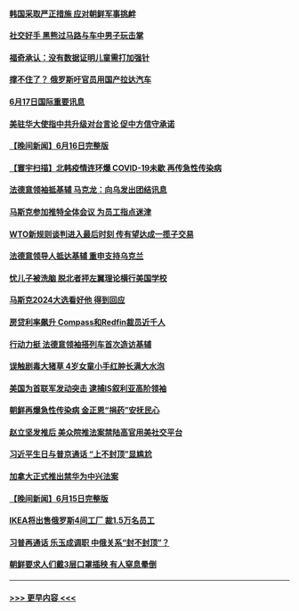 #### [韩国采取严正措施 应对朝鲜军事挑衅](../pages/prog202/a103458367.md?t=06172001) 
#### [社交好手 黑熊过马路与车中男子玩击掌](../pages/prog202/a103458379.md?t=06172001) 
#### [福奇承认：没有数据证明儿童需打加强针](../pages/prog202/a103458396.md?t=06172001) 
#### [撑不住了？ 俄罗斯吁官员用国产拉达汽车](../pages/prog202/a103458400.md?t=06172001) 
#### [6月17日国际重要讯息](../pages/prog202/a103458357.md?t=06172001) 
#### [美驻华大使指中共升级对台言论 促中方信守承诺](../pages/prog202/a103457886.md?t=06172001) 
#### [【晚间新闻】6月16日完整版](../pages/prog202/a103457705.md?t=06172001) 
#### [【寰宇扫描】北韩疫情连环爆 COVID-19未歇 再传急性传染病](../pages/prog202/a103457741.md?t=06172001) 
#### [法德意领袖抵基辅 马克龙：向乌发出团结讯息](../pages/prog202/a103457739.md?t=06172001) 
#### [马斯克参加推特全体会议 为员工指点迷津](../pages/prog202/a103457565.md?t=06172001) 
#### [WTO新规则谈判进入最后时刻 传有望达成一揽子交易](../pages/prog202/a103457506.md?t=06172001) 
#### [法德意领导人抵达基辅 重申支持乌克兰](../pages/prog202/a103457416.md?t=06172001) 
#### [忧儿子被洗脑 脱北者抨左翼理论横行美国学校](../pages/prog202/a103457038.md?t=06172001) 
#### [马斯克2024大选看好他 得到回应](../pages/prog202/a103457029.md?t=06172001) 
#### [房贷利率飙升 Compass和Redfin裁员近千人](../pages/prog202/a103457021.md?t=06172001) 
#### [行动力挺 法德意领袖搭列车首次造访基辅](../pages/prog202/a103456957.md?t=06172001) 
#### [误触剧毒大猪草 4岁女童小手红肿长满大水泡](../pages/prog202/a103456948.md?t=06172001) 
#### [美国为首联军发动突击 逮捕IS叙利亚高阶领袖](../pages/prog202/a103456923.md?t=06172001) 
#### [朝鲜再爆急性传染病 金正恩“捐药”安抚民心](../pages/prog202/a103456930.md?t=06172001) 
#### [赵立坚发推后 美众院推法案禁陆高官用美社交平台](../pages/prog202/a103456767.md?t=06172001) 
#### [习近平生日与普京通话 “上不封顶”显尴尬](../pages/prog202/a103456836.md?t=06172001) 
#### [加拿大正式推出禁华为中兴法案](../pages/prog202/a103456782.md?t=06172001) 
#### [【晚间新闻】6月15日完整版](../pages/prog202/a103456792.md?t=06172001) 
#### [IKEA将出售俄罗斯4间工厂 裁1.5万名员工](../pages/prog202/a103456769.md?t=06172001) 
#### [习普再通话 乐玉成调职 中俄关系“封不封顶”？](../pages/prog202/a103456619.md?t=06172001) 
#### [朝鲜要求人们戴3层口罩插秧 有人窒息晕倒](../pages/prog202/a103456507.md?t=06172001) 

----
#### [ >>> 更早内容 <<< ](../indexes/prog202-earlier.md)

